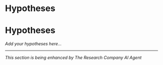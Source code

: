 # Hypotheses

# Hypotheses

*Add your hypotheses here...*


---
*This section is being enhanced by The Research Company AI Agent*
